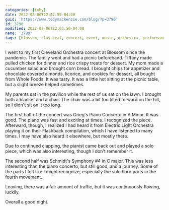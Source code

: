 ```yaml
---
categories: [toby]
date: 2022-08-06T22:02:59-04:00
guid: 'https://www.tobymackenzie.com/blog/?p=3790'
id: 3790
modified: 2022-08-06T22:03:50-04:00
name: '3790'
tags: [blossom, classical, concert, event, music, orchestra, performance]
---
```


I went to my first Cleveland Orchestra concert at Blossom since the pandemic.<!--more-->  The family went and had a picnic beforehand.  Tiffany made pulled chicken for dinner and rice crispy treats for dessert.  My mom made a cucumber salad and brought corn bread.  I brought chips for appetizer and chocolate covered almonds, licorice, and cookies for dessert, all bought from Whole Foods.  It was tasty.  It was a little hot sitting at the picnic table, but a slight breeze helped sometimes.

My parents sat in the pavilion while the rest of us sat on the lawn.  I brought both a blanket and a chair.  The chair was a bit too tilted forward on the hill, so I didn't sit on it too long.

The first half of the concert was Grieg's Piano Concerto in A Minor.  It was good.  The piano was fast and exciting at times.  I recognized the piece.  Afterward, though, I realized I had heard it from Electric Light Orchestra playing it on their Flashback compilation, which I have listened to many times.  I may have also heard it elsewhere, but mostly there.

Due to continued clapping, the pianist came back out and played a solo piece, which was also interesting, though I don't remember it.

The second half was Schmidt's Symphony #4 in C major.  This was less interesting than the piano concerto, but still good, and a journey.  Some of the parts I felt like I might recognize, especially the solo horn parts in the fourth movement.

Leaving, there was a fair amount of traffic, but it was continuously flowing, luckily.

Overall a good night.

